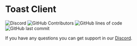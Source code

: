 
# Toast Client
![Discord](https://img.shields.io/discord/668416925671489547)
![GitHub Contributors](https://img.shields.io/github/contributors/RemainingToast/Toast-Client)
![GitHub lines of code](https://tokei.rs/b1/github/RemainingToast/Toast-Client)
![GitHub last commit](https://img.shields.io/github/last-commit/RemainingToast/Toast-Client)
 
If you have any questions you can get support in our [Discord](https://discord.gg/FSTavmPEsh).
